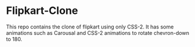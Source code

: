 # Flipkart-Clone
This repo contains the clone of flipkart using only CSS-2.
It has some animations such as Carousal and CSS-2 animations to rotate chevron-down to 180.
